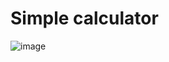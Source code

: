 # Simple calculator
![image](https://github.com/realayna/project/assets/100434027/0d65d7f4-9291-4042-8aa0-851ad0e96651)
